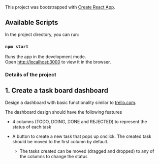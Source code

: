 This project was bootstrapped with [Create React App](https://github.com/facebook/create-react-app).

## Available Scripts

In the project directory, you can run:

### `npm start`

Runs the app in the development mode.<br />
Open [http://localhost:3000](http://localhost:3000) to view it in the browser.

### Details of the project

## 1. Create a task board dashboard

Design a dashboard with basic functionality similar to [trello.com](https://trello.com).

The dashboard design should have the following features

* 4 columns (TODO, DOING, DONE and REJECTED) to represent the status of each task

   
* A button to create a new task that pops up onclick. The created task should be moved to the first column by default.


  * The tasks created can be moved (dragged and dropped) to any of the columns to change the status
